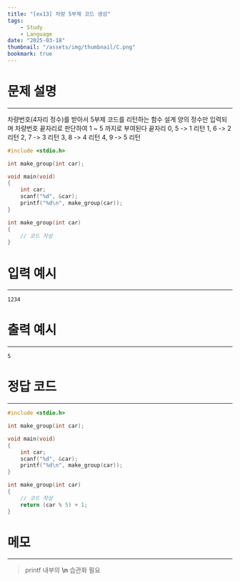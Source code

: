 ```yaml
---
title: "[ex13] 차량 5부제 코드 생성"
tags:
    - Study
    - Language
date: "2025-03-18"
thumbnail: "/assets/img/thumbnail/C.png"
bookmark: true
---
```

# 문제 설명
---
차량번호(4자리 정수)를 받아서 5부제 코드를 리턴하는 함수 설계
양의 정수만 입력되며 차량번호 끝자리로 판단하여 1 ~ 5 까지로 부여된다
끝자리 
0, 5 -> 1 리턴 
1, 6 -> 2 리턴
2, 7 -> 3 리턴
3, 8 -> 4 리턴
4, 9 -> 5 리턴

```c
#include <stdio.h>

int make_group(int car);

void main(void)
{
	int car;
	scanf("%d", &car);
	printf("%d\n", make_group(car));
}

int make_group(int car)
{
	// 코드 작성
}
```

# 입력 예시
---

```
1234
```

# 출력 예시
---

```
5
```

# 정답 코드
---

```c
#include <stdio.h>

int make_group(int car);

void main(void)
{
	int car;
	scanf("%d", &car);
	printf("%d\n", make_group(car));
}

int make_group(int car)
{
	// 코드 작성
	return (car % 5) + 1;
}
```

# 메모
---
> printf 내부의 **\n** 습관화 필요